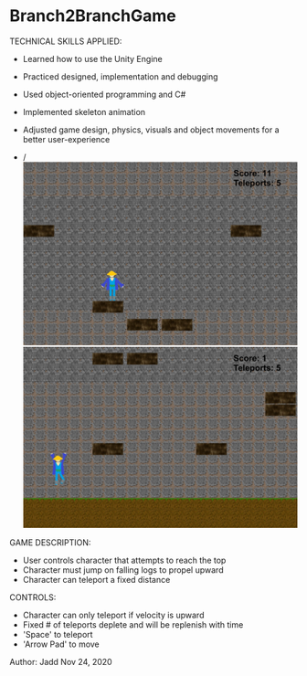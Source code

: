# Branch2BranchGame

TECHNICAL SKILLS APPLIED:
- Learned how to use the Unity Engine
- Practiced designed, implementation and debugging
- Used object-oriented programming and C#

- Implemented skeleton animation
- Adjusted game design, physics, visuals and object movements for a better user-experience
- /
![picture](screenshots/branch2branch1.jpg)
![picture](screenshots/branch2branch2.jpg)

GAME DESCRIPTION: 
- User controls character that attempts to reach the top
- Character must jump on falling logs to propel upward
- Character can teleport a fixed distance

CONTROLS:
- Character can only teleport if velocity is upward
- Fixed # of teleports deplete and will be replenish with time
- 'Space' to teleport
- 'Arrow Pad' to move

Author: Jadd
Nov 24, 2020
